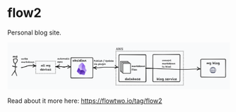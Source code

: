 # flow2

Personal blog site. 

![Writing Flow](.github/newwritingflow.png)

Read about it more here: https://flowtwo.io/tag/flow2
